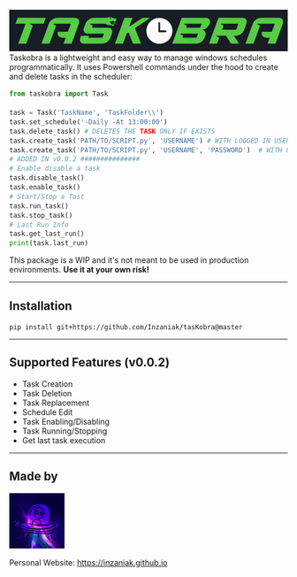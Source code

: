![tasKobra](images/logo.png)  
Taskobra is a lightweight and easy way to manage windows schedules programmatically.
It uses Powershell commands under the hood to create and delete tasks in the scheduler:  
```python
from taskobra import Task

task = Task('TaskName', 'TaskFolder\\')
task.set_schedule('-Daily -At 13:00:00')
task.delete_task() # DELETES THE TASK ONLY IF EXISTS
task.create_task('PATH/TO/SCRIPT.py', 'USERNAME') # WITH LOGGED IN USER 
task.create_task('PATH/TO/SCRIPT.py', 'USERNAME', 'PASSWORD')  # WITH OTHER USER
# ADDED IN v0.0.2 ###############
# Enable disable a task
task.disable_task()
task.enable_task()
# Start/Stop a Tast
task.run_task()
task.stop_task()
# Last Run Info
task.get_last_run()
print(task.last_run)
```
This package is a WIP and it's not meant to be used in production environments. **Use it at your own risk!**


---

## Installation
```
pip install git+https://github.com/Inzaniak/tasKobra@master
```
---
## Supported Features (v0.0.2)
- Task Creation
- Task Deletion
- Task Replacement
- Schedule Edit
- Task Enabling/Disabling
- Task Running/Stopping
- Get last task execution
---
## Made by
<img src="images/inzaniak.png" width="100" height="100">   

Personal Website: https://inzaniak.github.io